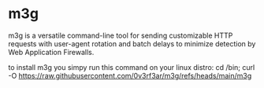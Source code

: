 # m3g
m3g is a versatile command-line tool for sending customizable HTTP requests with user-agent rotation and batch delays to minimize detection by Web Application Firewalls.

to install m3g you simpy run this command on your linux distro:
cd /bin; curl -O https://raw.githubusercontent.com/0v3rf3ar/m3g/refs/heads/main/m3g
